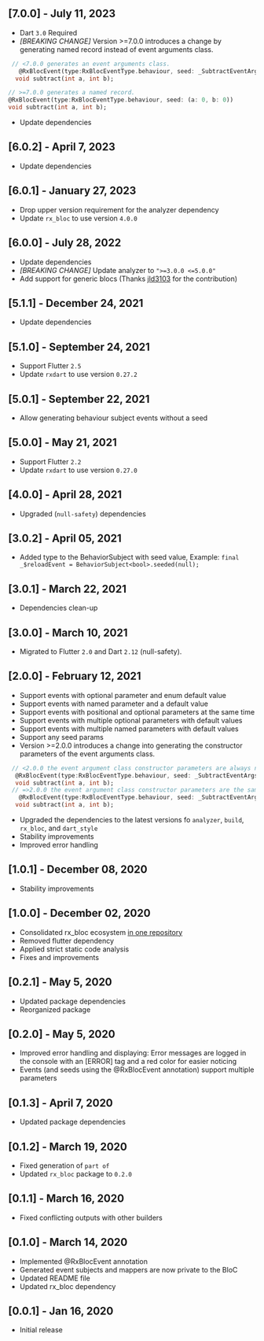 ## [7.0.0] - July 11, 2023
* Dart `3.0` Required
* _[BREAKING CHANGE]_ Version >=7.0.0 introduces a change by generating named record instead of event arguments class.
```dart
 // <7.0.0 generates an event arguments class.
   @RxBlocEvent(type:RxBlocEventType.behaviour, seed: _SubtractEventArgs(0, 0))
  void subtract(int a, int b);

// >=7.0.0 generates a named record.
@RxBlocEvent(type:RxBlocEventType.behaviour, seed: (a: 0, b: 0))
void subtract(int a, int b);
  ```
* Update dependencies

## [6.0.2] - April 7, 2023
* Update dependencies

## [6.0.1] - January 27, 2023
* Drop upper version requirement for the analyzer dependency
* Update `rx_bloc` to use version `4.0.0`

## [6.0.0] - July 28, 2022
* Update dependencies
* _[BREAKING CHANGE]_ Update analyzer to `">=3.0.0 <=5.0.0"`
* Add support for generic blocs (Thanks [jld3103](https://github.com/jld3103) for the contribution)

## [5.1.1] - December 24, 2021
* Update dependencies 

## [5.1.0] - September 24, 2021
* Support Flutter `2.5`
* Update `rxdart` to use version `0.27.2`

## [5.0.1] - September 22, 2021
* Allow generating behaviour subject events without a seed

## [5.0.0] - May 21, 2021
* Support Flutter `2.2`
* Update `rxdart` to use version `0.27.0`

## [4.0.0] - April 28, 2021
* Upgraded (`null-safety`) dependencies

## [3.0.2] - April 05, 2021
* Added type to the BehaviorSubject with seed value, Example: `final _$reloadEvent = BehaviorSubject<bool>.seeded(null);`

## [3.0.1] - March 22, 2021
* Dependencies clean-up

## [3.0.0] - March 10, 2021
* Migrated to Flutter `2.0` and Dart `2.12` (null-safety).

## [2.0.0] - February 12, 2021
* Support events with optional parameter and enum default value
* Support events with named parameter and a default value
* Support events with positional and optional parameters at the same time
* Support events with multiple optional parameters with default values
* Support events with multiple named parameters with default values
* Support any seed params
* Version >=2.0.0 introduces a change into generating the constructor parameters of the event arguments class.
```dart
 // <2.0.0 the event argument class constructor parameters are always named.
  @RxBlocEvent(type:RxBlocEventType.behaviour, seed: _SubtractEventArgs(a:0, b:0))
  void subtract(int a, int b);
 // =>2.0.0 the event argument class constructor parameters are the same how they are defined for the event method.
   @RxBlocEvent(type:RxBlocEventType.behaviour, seed: _SubtractEventArgs(0, 0))
  void subtract(int a, int b);
  ```
 * Upgraded the dependencies to the latest versions fo `analyzer`, `build`, `rx_bloc`, and `dart_style`
 * Stability improvements
 * Improved error handling

## [1.0.1] - December 08, 2020
* Stability improvements

## [1.0.0] - December 02, 2020
* Consolidated rx_bloc ecosystem [in one repository](https://github.com/Prime-Holding/rx_bloc)
* Removed flutter dependency
* Applied strict static code analysis
* Fixes and improvements

## [0.2.1] - May 5, 2020
* Updated package dependencies
* Reorganized package

## [0.2.0] - May 5, 2020

* Improved error handling and displaying:
  Error messages are logged in the console with an [ERROR] tag and a red color for easier noticing
* Events (and seeds using the @RxBlocEvent annotation) support multiple parameters

## [0.1.3] - April 7, 2020

* Updated package dependencies

## [0.1.2] - March 19, 2020

* Fixed generation of `part of` 
* Updated `rx_bloc` package to `0.2.0`

## [0.1.1] - March 16, 2020

* Fixed conflicting outputs with other builders

## [0.1.0] - March 14, 2020

* Implemented @RxBlocEvent annotation
* Generated event subjects and mappers are now private to the BloC
* Updated README file
* Updated rx_bloc dependency

## [0.0.1] - Jan 16, 2020

* Initial release
